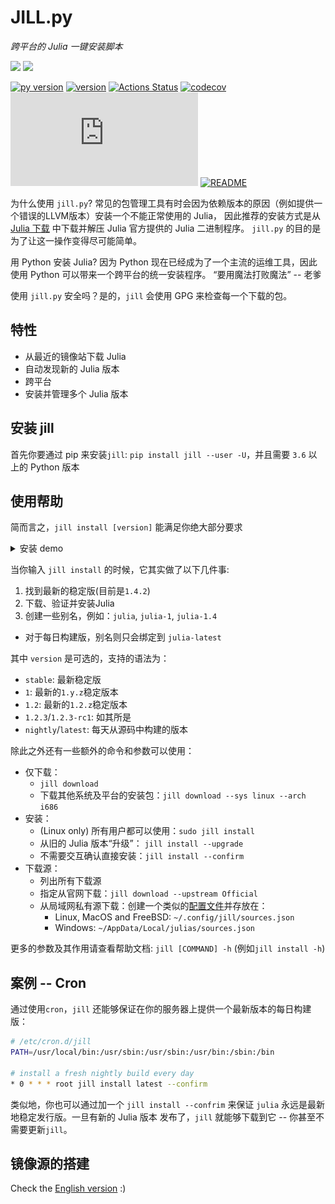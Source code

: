 # JILL.py

_跨平台的 Julia 一键安装脚本_

![](https://img.shields.io/badge/system-Windows%7CmacOS%7CLinux%7CFreeBSD-yellowgreen)
![](https://img.shields.io/badge/arch-i686%7Cx86__64%7CARMv7%7CARMv8-yellowgreen)

[![py version](https://img.shields.io/pypi/pyversions/jill.svg?logo=python&logoColor=white)](https://pypi.org/project/jill)
[![version](https://img.shields.io/pypi/v/jill.svg)](https://github.com/johnnychen94/jill.py/releases)
[![Actions Status](https://github.com/johnnychen94/jill.py/workflows/Unit%20test/badge.svg
)](https://github.com/johnnychen94/jill.py/actions)
[![codecov](https://codecov.io/gh/johnnychen94/jill.py/branch/master/graph/badge.svg)](https://codecov.io/gh/johnnychen94/jill.py)
[![release-date](https://img.shields.io/github/release-date/johnnychen94/jill.py)](https://github.com/johnnychen94/jill.py/releases)
[![README](https://img.shields.io/badge/README-English-blue)](README.md)

为什么使用 `jill.py`? 常见的包管理工具有时会因为依赖版本的原因（例如提供一个错误的LLVM版本）安装一个不能正常使用的 Julia，
因此推荐的安装方式是从 [Julia 下载](https://julialang.org/downloads/) 中下载并解压 Julia 官方提供的 Julia 二进制程序。
`jill.py` 的目的是为了让这一操作变得尽可能简单。

用 Python 安装 Julia? 因为 Python 现在已经成为了一个主流的运维工具，因此使用 Python 可以带来一个跨平台的统一安装程序。 “要用魔法打败魔法” -- 老爹

使用 `jill.py` 安全吗？是的，`jill` 会使用 GPG 来检查每一个下载的包。

## 特性

* 从最近的镜像站下载 Julia
* 自动发现新的 Julia 版本
* 跨平台
* 安装并管理多个 Julia 版本

## 安装 jill

首先你要通过 pip 来安装`jill`: `pip install jill --user -U`，并且需要 `3.6` 以上的 Python 版本


## 使用帮助

简而言之，`jill install [version]` 能满足你绝大部分要求

<details>
<summary>安装 demo</summary>
<img class="install" src="screenshots/install_demo.png"/>
</details>

当你输入 `jill install` 的时候，它其实做了以下几件事:

1. 找到最新的稳定版(目前是`1.4.2`)
2. 下载、验证并安装Julia
3. 创建一些别名，例如：`julia`, `julia-1`, `julia-1.4`
  * 对于每日构建版，别名则只会绑定到 `julia-latest`

其中 `version` 是可选的，支持的语法为：

- `stable`: 最新稳定版
- `1`: 最新的`1.y.z`稳定版本
- `1.2`: 最新的`1.2.z`稳定版本
- `1.2.3`/`1.2.3-rc1`: 如其所是
- `nightly`/`latest`: 每天从源码中构建的版本

除此之外还有一些额外的命令和参数可以使用：

* 仅下载：
    - `jill download`
    - 下载其他系统及平台的安装包：`jill download --sys linux --arch i686`
* 安装：
    - (Linux only) 所有用户都可以使用：`sudo jill install`
    - 从旧的 Julia 版本“升级”： `jill install --upgrade`
    - 不需要交互确认直接安装：`jill install --confirm`
* 下载源：
    - 列出所有下载源
    - 指定从官网下载：`jill download --upstream Official`
    - 从局域网私有源下载：创建一个类似的[配置文件](jill/config/sources.json)并存放在：
        * Linux, MacOS and FreeBSD: `~/.config/jill/sources.json`
        * Windows: `~/AppData/Local/julias/sources.json`

更多的参数及其作用请查看帮助文档: `jill [COMMAND] -h` (例如`jill install -h`)


## 案例 -- Cron

通过使用`cron`，`jill` 还能够保证在你的服务器上提供一个最新版本的每日构建版：

```bash
# /etc/cron.d/jill
PATH=/usr/local/bin:/usr/sbin:/usr/sbin:/usr/bin:/sbin:/bin

# install a fresh nightly build every day
* 0 * * * root jill install latest --confirm
```

类似地，你也可以通过加一个 `jill install --confrim` 来保证 `julia` 永远是最新地稳定发行版。一旦有新的 Julia 版本
发布了，`jill` 就能够下载到它 -- 你甚至不需要更新`jill`。

## 镜像源的搭建

Check the [English version](README.md) :)
